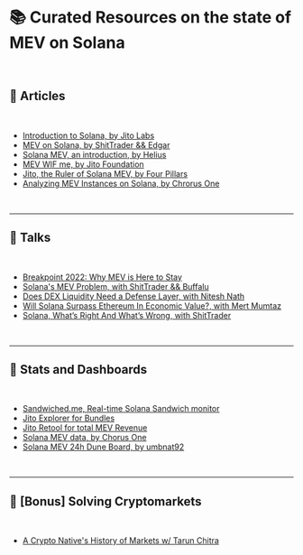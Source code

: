 # 📚 Curated Resources on the state of MEV on Solana

<br>


## 📕 Articles 

<br>

* [Introduction to Solana, by Jito Labs](https://www.jito.network/blog/introduction-to-solana/)
* [MEV on Solana, by ShitTrader && Edgar](https://www.umbraresearch.xyz/writings/mev-on-solana)
* [Solana MEV, an introduction, by Helius](https://www.helius.dev/blog/solana-mev-an-introduction)
* [MEV WIF me, by Jito Foundation](https://www.jito.network/blog/mev-wif-me/)
* [Jito, the Ruler of Solana MEV, by Four Pillars](https://4pillars.io/en/articles/jito-the-ruler-of-solana-mev/public)
* [Analyzing MEV Instances on Solana, by Chrorus One](https://medium.com/chorus-one/analyzing-mev-instances-on-solana-c30d06953ed8)

<br>

---

## 📘 Talks

<br>

* [Breakpoint 2022: Why MEV is Here to Stay](https://www.youtube.com/watch?v=Of6gISbOsi0)
* [Solana's MEV Problem, with ShitTrader && Buffalu](https://www.youtube.com/watch?v=IknurQzmVhY)
* [Does DEX Liquidity Need a Defense Layer, with Nitesh Nath](https://www.youtube.com/watch?v=0s0km1T1RhE )
* [Will Solana Surpass Ethereum In Economic Value?, with Mert Mumtaz](https://www.youtube.com/watch?v=Wwl4vj7ml60)
* [Solana, What’s Right And What’s Wrong, with ShitTrader](https://www.youtube.com/watch?v=YWm8vzMEkg0)

<br>

---

## 📙 Stats and Dashboards

<br>

* [Sandwiched.me, Real-time Solana Sandwich monitor](https://sandwiched.me/)
* [Jito Explorer for Bundles](https://explorer.jito.wtf/)
* [Jito Retool for total MEV Revenue](https://jito.retool.com/embedded/public/e9932354-a5bb-44ef-bce3-6fbb7b187a89?ref=p2p.org)
* [Solana MEV data, by Chorus One](https://dune.com/chorus_one_research/solana-mev-data)
* [Solana MEV 24h Dune Board, by umbnat92](https://dune.com/umbnat92/solana-mev-usdc-profit)


<br>

---

## 📗 [Bonus] Solving Cryptomarkets

<br>

* [A Crypto Native's History of Markets w/ Tarun Chitra](https://www.youtube.com/watch?v=6PZGpzIWfoY)

